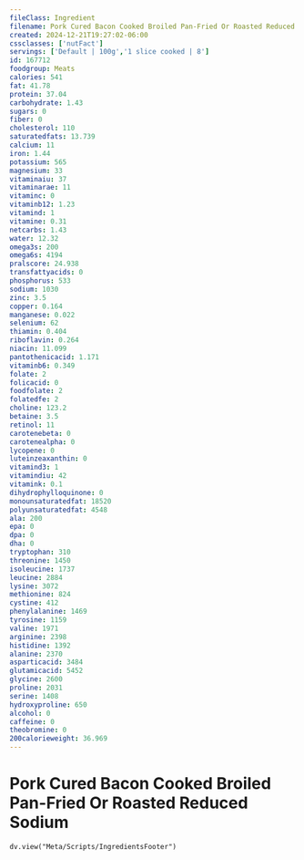 ```yaml
---
fileClass: Ingredient
filename: Pork Cured Bacon Cooked Broiled Pan-Fried Or Roasted Reduced Sodium
created: 2024-12-21T19:27:02-06:00
cssclasses: ['nutFact']
servings: ['Default | 100g','1 slice cooked | 8']
id: 167712
foodgroup: Meats
calories: 541
fat: 41.78
protein: 37.04
carbohydrate: 1.43
sugars: 0
fiber: 0
cholesterol: 110
saturatedfats: 13.739
calcium: 11
iron: 1.44
potassium: 565
magnesium: 33
vitaminaiu: 37
vitaminarae: 11
vitaminc: 0
vitaminb12: 1.23
vitamind: 1
vitamine: 0.31
netcarbs: 1.43
water: 12.32
omega3s: 200
omega6s: 4194
pralscore: 24.938
transfattyacids: 0
phosphorus: 533
sodium: 1030
zinc: 3.5
copper: 0.164
manganese: 0.022
selenium: 62
thiamin: 0.404
riboflavin: 0.264
niacin: 11.099
pantothenicacid: 1.171
vitaminb6: 0.349
folate: 2
folicacid: 0
foodfolate: 2
folatedfe: 2
choline: 123.2
betaine: 3.5
retinol: 11
carotenebeta: 0
carotenealpha: 0
lycopene: 0
luteinzeaxanthin: 0
vitamind3: 1
vitamindiu: 42
vitamink: 0.1
dihydrophylloquinone: 0
monounsaturatedfat: 18520
polyunsaturatedfat: 4548
ala: 200
epa: 0
dpa: 0
dha: 0
tryptophan: 310
threonine: 1450
isoleucine: 1737
leucine: 2884
lysine: 3072
methionine: 824
cystine: 412
phenylalanine: 1469
tyrosine: 1159
valine: 1971
arginine: 2398
histidine: 1392
alanine: 2370
asparticacid: 3484
glutamicacid: 5452
glycine: 2600
proline: 2031
serine: 1408
hydroxyproline: 650
alcohol: 0
caffeine: 0
theobromine: 0
200calorieweight: 36.969
---
```


# Pork Cured Bacon Cooked Broiled Pan-Fried Or Roasted Reduced Sodium

```dataviewjs
dv.view("Meta/Scripts/IngredientsFooter")
```